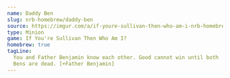 ```yaml
---
name: Daddy Ben
slug: nrb-homebrew/daddy-ben
source: https://imgur.com/a/if-youre-sullivan-then-who-am-i-nrb-homebrew-script-Cc4elqZ
type: Minion
game: If You're Sullivan Then Who Am I?
homebrew: true
tagLine:
  You and Father Benjamin know each other. Good cannot win until both
  Bens are dead. [+Father Benjamin]
---
```

